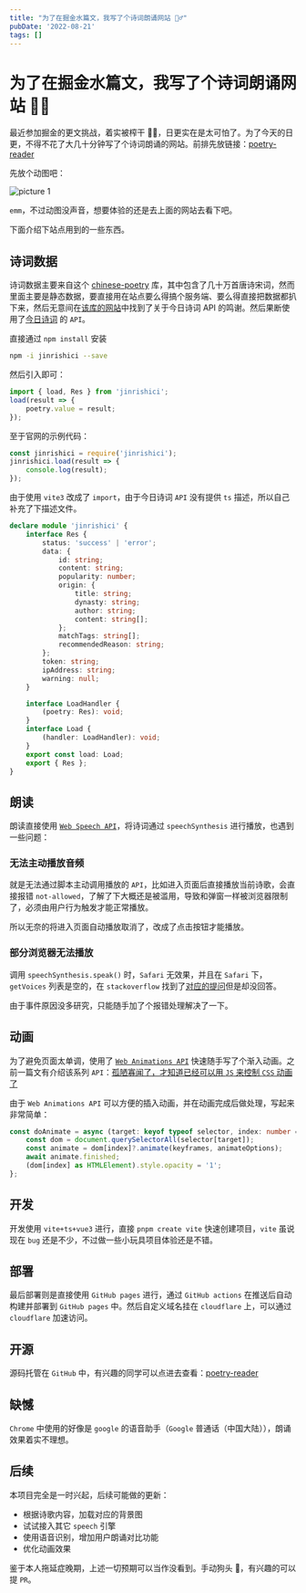 ```yaml
---
title: "为了在掘金水篇文，我写了个诗词朗诵网站 🤦‍♂️"
pubDate: '2022-08-21'
tags: []
---
```


# 为了在掘金水篇文，我写了个诗词朗诵网站 🤦‍♂️

最近参加掘金的更文挑战，着实被榨干 🤦‍♂️，日更实在是太可怕了。为了今天的日更，不得不花了大几十分钟写了个诗词朗诵的网站。前排先放链接：[poetry-reader](https://poetry-reader.heyfe.org/)

先放个动图吧：

![picture 1](https://stg.heyfe.org/images/blog-poetry-reader-intro-45.gif)

`emm`，不过动图没声音，想要体验的还是去上面的网站去看下吧。

下面介绍下站点用到的一些东西。

## 诗词数据

诗词数据主要来自这个 [chinese-poetry](https://github.com/chinese-poetry/chinese-poetry) 库，其中包含了几十万首唐诗宋词，然而里面主要是静态数据，要直接用在站点要么得搞个服务端、要么得直接把数据都扒下来，然后无意间在[该库的网站](https://shici.store/huajianji/)中找到了关于今日诗词 API 的鸣谢。然后果断使用了[今日诗词](https://www.jinrishici.com/doc/) 的 `API`。

直接通过 `npm install` 安装

```sh
npm -i jinrishici --save
```

然后引入即可：

```ts
import { load, Res } from 'jinrishici';
load(result => {
    poetry.value = result;
});
```

至于官网的示例代码：

```js
const jinrishici = require('jinrishici');
jinrishici.load(result => {
    console.log(result);
});
```

由于使用 `vite3` 改成了 `import`，由于今日诗词 `API` 没有提供 `ts` 描述，所以自己补充了下描述文件。

```ts
declare module 'jinrishici' {
    interface Res {
        status: 'success' | 'error';
        data: {
            id: string;
            content: string;
            popularity: number;
            origin: {
                title: string;
                dynasty: string;
                author: string;
                content: string[];
            };
            matchTags: string[];
            recommendedReason: string;
        };
        token: string;
        ipAddress: string;
        warning: null;
    }

    interface LoadHandler {
        (poetry: Res): void;
    }
    interface Load {
        (handler: LoadHandler): void;
    }
    export const load: Load;
    export { Res };
}
```

## 朗读

朗读直接使用 [`Web Speech API`](https://developer.mozilla.org/en-US/docs/Web/API/Web_Speech_API)，将诗词通过 `speechSynthesis` 进行播放，也遇到一些问题：

### 无法主动播放音频

就是无法通过脚本主动调用播放的 `API`，比如进入页面后直接播放当前诗歌，会直接报错 `not-allowed`，了解了下大概还是被滥用，导致和弹窗一样被浏览器限制了，必须由用户行为触发才能正常播放。

所以无奈的将进入页面自动播放取消了，改成了点击按钮才能播放。

### 部分浏览器无法播放

调用 `speechSynthesis.speak()` 时，`Safari` 无效果，并且在 `Safari` 下，`getVoices` 列表是空的，在 `stackoverflow` 找到了[对应的提问](https://stackoverflow.com/questions/72027048/speechsynthesis-getvoices-returns-an-empty-array-on-safari)但是却没回答。

由于事件原因没多研究，只能随手加了个报错处理解决了一下。

## 动画

为了避免页面太单调，使用了 [`Web Animations API`](https://developer.mozilla.org/en-US/docs/Web/API/Web_Animations_API) 快速随手写了个渐入动画。之前一篇文有介绍该系列 `API`：[孤陋寡闻了，才知道已经可以用 `JS` 来控制 `CSS` 动画了](https://developer.mozilla.org/en-US/docs/Web/API/Web_Animations_API)

由于 `Web Animations API` 可以方便的插入动画，并在动画完成后做处理，写起来非常简单：

```ts
const doAnimate = async (target: keyof typeof selector, index: number = 0) => {
    const dom = document.querySelectorAll(selector[target]);
    const animate = dom[index]?.animate(keyframes, animateOptions);
    await animate.finished;
    (dom[index] as HTMLElement).style.opacity = '1';
};
```

## 开发

开发使用 `vite+ts+vue3` 进行，直接 `pnpm create vite` 快速创建项目，`vite` 虽说现在 `bug` 还是不少，不过做一些小玩具项目体验还是不错。

## 部署

最后部署则是直接使用 `GitHub pages` 进行，通过 `GitHub actions` 在推送后自动构建并部署到 `GitHub pages` 中。然后自定义域名挂在 `cloudflare` 上，可以通过 `cloudflare` 加速访问。

## 开源

源码托管在 `GitHub` 中，有兴趣的同学可以点进去查看：[poetry-reader](https://github.com/ZxBing0066/poetry-reader)

## 缺憾

`Chrome` 中使用的好像是 `google` 的语音助手（`Google` 普通话（中国大陆）），朗诵效果着实不理想。

## 后续

本项目完全是一时兴起，后续可能做的更新：

-   根据诗歌内容，加载对应的背景图
-   试试接入其它 `speech` 引擎
-   使用语音识别，增加用户朗诵对比功能
-   优化动画效果

鉴于本人拖延症晚期，上述一切预期可以当作没看到。手动狗头 🐶，有兴趣的可以提 `PR`。
